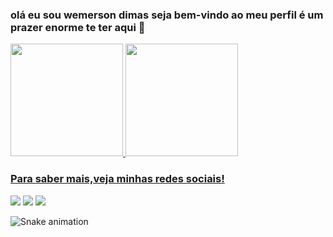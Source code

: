 ### olá  eu sou wemerson dimas seja bem-vindo ao meu perfil é um prazer enorme te ter aqui 👋
 <div>
   <a href="https://github.com/wemersonDimas">
   <img height="180em" src="https://github-readme-stats.vercel.app/api?username=wemersonDimas&show_icons=false&theme=dark&include_all_commits=true&count_private=true"/>
   <img height="180em" src="https://github-readme-stats.vercel.app/api/top-langs/?username=wemersonDimas&layout=compact&langs_count=6&theme=dark"/>


 
 <br>
 
  ### Para saber mais,veja minhas redes sociais!
 
<div> 

  <a href="https://instagram.com/devemdobro" target="_blank"><img src="https://img.shields.io/badge/-Instagram-%23E4405F?style=for-the-badge&logo=instagram&logoColor=white" target="_blank"></a>
<a href = "mailto:gemeos@devemdobro.com"><img src="https://img.shields.io/badge/-Gmail-%23333?style=for-the-badge&logo=gmail&logoColor=white" target="_blank"></a>
<a href = "mailto:gemeos@devemdobro.com"><img src="https://img.shields.io/badge/WhatsApp-25D366?style=for-the-badge&logo=whatsapp&logoColor=white" target="_green"></a>
 
 ![Snake animation](https://github.com/devemdobro/devemdobro/blob/output/github-contribution-grid-snake.svg)
 
</div>

